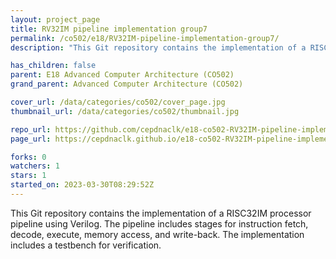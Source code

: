 ```yaml
---
layout: project_page
title: RV32IM pipeline implementation group7
permalink: /co502/e18/RV32IM-pipeline-implementation-group7/
description: "This Git repository contains the implementation of a RISC32IM processor pipeline using Verilog. The pipeline includes stages for instruction fetch, decode, execute, memory access, and write-back. The implementation includes a testbench for verification."

has_children: false
parent: E18 Advanced Computer Architecture (CO502)
grand_parent: Advanced Computer Architecture (CO502)

cover_url: /data/categories/co502/cover_page.jpg
thumbnail_url: /data/categories/co502/thumbnail.jpg

repo_url: https://github.com/cepdnaclk/e18-co502-RV32IM-pipeline-implementation-group7
page_url: https://cepdnaclk.github.io/e18-co502-RV32IM-pipeline-implementation-group7

forks: 0
watchers: 1
stars: 1
started_on: 2023-03-30T08:29:52Z
---
```

This Git repository contains the implementation of a RISC32IM processor pipeline using Verilog. The pipeline includes stages for instruction fetch, decode, execute, memory access, and write-back. The implementation includes a testbench for verification.

